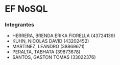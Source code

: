 # EF NoSQL

### Integrantes
- HERRERA, BRENDA ERIKA FIORELLA (43724139)
- KUHN, NICOLAS DAVID (43202452)
- MARTINEZ, LEANDRO (38869671)
- PERALTA, TABHATA (39873678)
- SANTOS, GASTON TOMAS (33022376)
